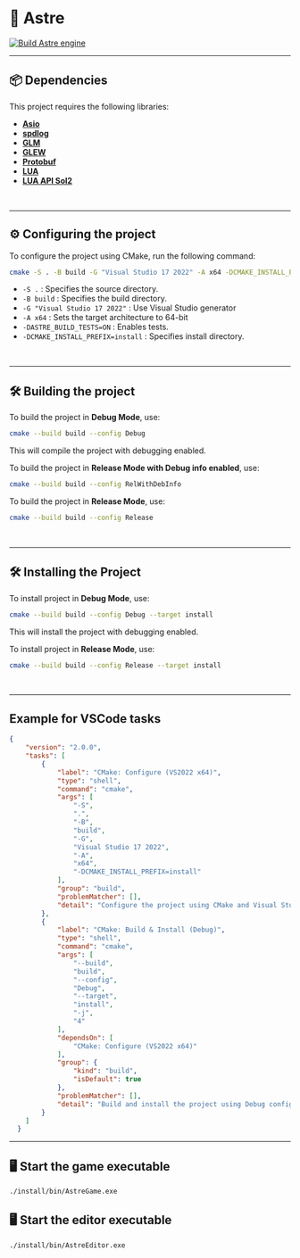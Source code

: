 # 🚀 Astre

[![Build Astre engine](https://github.com/MisterSawyer/astre/actions/workflows/ci.yml/badge.svg?branch=main)](https://github.com/MisterSawyer/astre/actions/workflows/ci.yml)

---

## 📦 Dependencies

This project requires the following libraries:

- [**Asio**](https://think-async.com/Asio/)
- [**spdlog**](https://github.com/gabime/spdlog)
- [**GLM**](https://github.com/g-truc/glm)
- [**GLEW**](https://glew.sourceforge.net/)
- [**Protobuf**](https://protobuf.dev/)
- [**LUA**](https://github.com/walterschell/Lua)
- [**LUA API Sol2**](https://github.com/ThePhD/sol2)

</br>

---

## ⚙️ Configuring the project

To configure the project using CMake, run the following command:

```sh
cmake -S . -B build -G "Visual Studio 17 2022" -A x64 -DCMAKE_INSTALL_PREFIX=install -DASTRE_BUILD_TESTS=ON 
```

- `-S .` : Specifies the source directory.
- `-B build` : Specifies the build directory.
- `-G "Visual Studio 17 2022"` : Use Visual Studio generator
- `-A x64` : Sets the target architecture to 64-bit
- `-DASTRE_BUILD_TESTS=ON` : Enables tests.
- `-DCMAKE_INSTALL_PREFIX=install` : Specifies install directory.

</br>

---

## 🛠️ Building the project

To build the project in **Debug Mode**, use:

```sh
cmake --build build --config Debug
```

This will compile the project with debugging enabled.

To build the project in **Release Mode with Debug info enabled**, use:

```sh
cmake --build build --config RelWithDebInfo
```

To build the project in **Release Mode**, use:

```sh
cmake --build build --config Release
```

</br>

---

## 🛠️ Installing the Project

To install project in **Debug Mode**, use:

```sh
cmake --build build --config Debug --target install
```

This will install the project with debugging enabled.

To install project in **Release Mode**, use:

```sh
cmake --build build --config Release --target install
```

</br>

---

## Example for VSCode tasks

```json
{
    "version": "2.0.0",
    "tasks": [
        {
            "label": "CMake: Configure (VS2022 x64)",
            "type": "shell",
            "command": "cmake",
            "args": [
                "-S",
                ".",
                "-B",
                "build",
                "-G",
                "Visual Studio 17 2022",
                "-A",
                "x64",
                "-DCMAKE_INSTALL_PREFIX=install"
            ],
            "group": "build",
            "problemMatcher": [],
            "detail": "Configure the project using CMake and Visual Studio 2022 (x64)"
        },
        {
            "label": "CMake: Build & Install (Debug)",
            "type": "shell",
            "command": "cmake",
            "args": [
                "--build",
                "build",
                "--config",
                "Debug",
                "--target",
                "install",
                "-j",
                "4"
            ],
            "dependsOn": [
                "CMake: Configure (VS2022 x64)"
            ],
            "group": {
                "kind": "build",
                "isDefault": true
            },
            "problemMatcher": [],
            "detail": "Build and install the project using Debug configuration"
        }
    ]
  }
```

---

## 🖥️ Start the game executable

```sh
./install/bin/AstreGame.exe
```

## 🖥️ Start the editor executable

```sh
./install/bin/AstreEditor.exe
```
